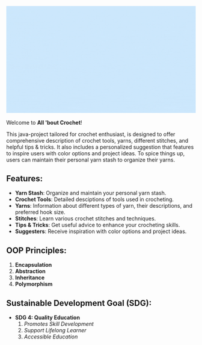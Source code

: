![Alt text](gif.gif)

Welcome to **All 'bout Crochet**!

This java-project tailored for crochet enthusiast, is designed to offer comprehensive description of crochet tools, yarns, different stitches, and helpful tips & tricks. It also includes a personalized suggestion that features to inspire users with color options and project ideas. To spice things up, users can maintain their personal yarn stash to organize their yarns.

## Features:
- **Yarn Stash**: Organize and maintain your personal yarn stash.
- **Crochet Tools**: Detailed desciptions of tools used in crocheting.
- **Yarns**: Information about different types of yarn, their descriptions, and preferred hook size.
- **Stitches**: Learn various crochet stitches and techniques.
- **Tips & Tricks**: Get useful advice to enhance your crocheting skills.
- **Suggesters**: Receive inspiration with color options and project ideas.

## OOP Principles:
1. **Encapsulation**
2. **Abstraction**
3. **Inheritance**
4. **Polymorphism**

## Sustainable Development Goal (SDG):
- **SDG 4: Quality Education**
    1. *Promotes Skill Development*
    2. *Support Lifelong Learner*
    3. *Accessible Education*